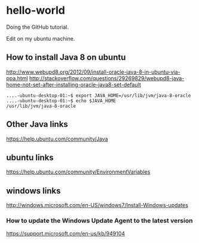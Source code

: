 # hello-world

Doing the GitHub tutorial.

Edit on my ubuntu machine.

## How to install Java 8 on ubuntu
http://www.webupd8.org/2012/09/install-oracle-java-8-in-ubuntu-via-ppa.html
http://stackoverflow.com/questions/29269829/webupd8-java-home-not-set-after-installing-oracle-java8-set-default

    ....-ubuntu-desktop-01:~$ export JAVA_HOME=/usr/lib/jvm/java-8-oracle
    ....-ubuntu-desktop-01:~$ echo $JAVA_HOME
    /usr/lib/jvm/java-8-oracle

## Other Java links
https://help.ubuntu.com/community/Java

## ubuntu links
https://help.ubuntu.com/community/EnvironmentVariables

## windows links
http://windows.microsoft.com/en-US/windows7/Install-Windows-updates

### How to update the Windows Update Agent to the latest version
https://support.microsoft.com/en-us/kb/949104
